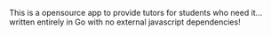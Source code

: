 This is a opensource app to provide tutors for students who need it... written entirely in Go with no external javascript dependencies!
